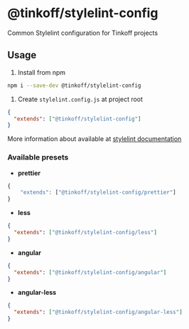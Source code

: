 # @tinkoff/stylelint-config

Common Stylelint configuration for Tinkoff projects

## Usage

1. Install from npm

```bash
npm i --save-dev @tinkoff/stylelint-config
```

1. Create `stylelint.config.js` at project root

```json
{
  "extends": ["@tinkoff/stylelint-config"]
}
```

More information about available at
[stylelint documentation](https://github.com/stylelint/stylelint/blob/main/docs/user-guide/configure.md)

### Available presets

- **prettier**

```js
{
    "extends": ["@tinkoff/stylelint-config/prettier"]
}
```

- **less**

```json
{
  "extends": ["@tinkoff/stylelint-config/less"]
}
```

- **angular**

```json
{
  "extends": ["@tinkoff/stylelint-config/angular"]
}
```

- **angular-less**

```json
{
  "extends": ["@tinkoff/stylelint-config/angular-less"]
}
```
